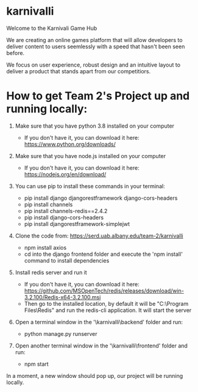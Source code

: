 # karnivalli

Welcome to the Karnivali Game Hub

We are creating an online games platform that will allow developers to deliver content to users seemlessly with a speed that hasn't been seen before. 

We focus on user experience, robust design and an intuitive layout to deliver a product that stands apart from our competitiors. 

# How to get Team 2's Project up and running locally:


1) Make sure that you have python 3.8 installed on your computer
	- If you don't have it, you can download it here: https://www.python.org/downloads/
	
	
2) Make sure that you have node.js installed on your computer
	- If you don't have it, you can download it here: https://nodejs.org/en/download/
	
	
3) You can use pip to install these commands in your terminal:
	 - pip install django djangorestframework django-cors-headers
     - pip install channels
     - pip install channels-redis==2.4.2
	 - pip install django-cors-headers
	 - pip install djangorestframework-simplejwt
	
	
4) Clone the code from: https://serd.uab.albany.edu/team-2/karnivalli
	- npm install axios
	- cd into the django frontend folder and execute the 'npm install' command to install dependencies
	
	
5) Install redis server and run it
	- If you don't have it, you can download it here: https://github.com/MSOpenTech/redis/releases/download/win-3.2.100/Redis-x64-3.2.100.msi
	- Then go to the installed location, by default it will be "C:\Program Files\Redis\" and run the redis-cli application. It will start the server


6) Open a terminal window in the '\karnivalli\backend\' folder and run:
	- python manage.py runserver
	
	
7) Open another terminal window in the '\karnivalli\frontend' folder and run:
	- npm start
	

In a moment, a new window should pop up, our project will be running locally. 

